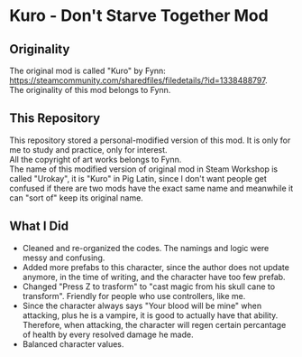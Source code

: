 # Kuro - Don't Starve Together Mod
 
 
## Originality
The original mod is called "Kuro" by Fynn: https://steamcommunity.com/sharedfiles/filedetails/?id=1338488797.   
The originality of this mod belongs to Fynn.


## This Repository
This repository stored a personal-modified version of this mod. It is only for me to study and practice, only for interest.   
All the copyright of art works belongs to Fynn.    
The name of this modified version of original mod in Steam Workshop is called "Urokay", it is "Kuro" in Pig Latin, since I don't want people get confused if there are two mods have the exact same name and meanwhile it can "sort of" keep its original name.


## What I Did
- Cleaned and re-organized the codes. The namings and logic were messy and confusing.
- Added more prefabs to this character, since the author does not update anymore, in the time of writing, and the character have too few prefab.
- Changed "Press Z to trasform" to "cast magic from his skull cane to transform". Friendly for people who use controllers, like me.
- Since the character always says "Your blood will be mine" when attacking, plus he is a vampire, it is good to actually have that ability. Therefore, when attacking, the character will regen certain percantage of health by every resolved damage he made.
- Balanced character values.
